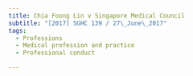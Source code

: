 ```yaml
---
title: Chia Foong Lin v Singapore Medical Council 
subtitle: "[2017] SGHC 139 / 27\_June\_2017"
tags:
  - Professions
  - Medical profession and practice
  - Professional conduct

---
```


